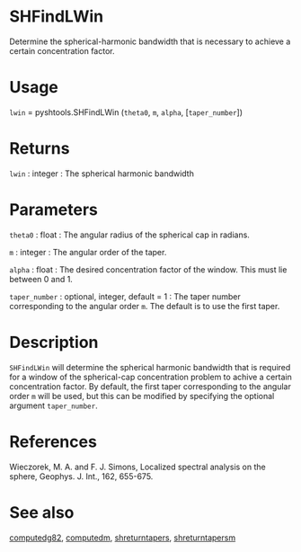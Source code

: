 # SHFindLWin

Determine the spherical-harmonic bandwidth that is necessary to achieve a certain concentration factor.

# Usage

`lwin` =  pyshtools.SHFindLWin (`theta0`, `m`, `alpha`, [`taper_number`])

# Returns

`lwin` : integer
:   The spherical harmonic bandwidth

# Parameters

`theta0` : float
:   The angular radius of the spherical cap in radians.

`m` : integer
:   The angular order of the taper.

`alpha` : float
:   The desired concentration factor of the window. This must lie between 0 and 1.

`taper_number` : optional, integer, default = 1
:   The taper number corresponding to the angular order `m`. The default is to use the first taper.

# Description

`SHFindLWin` will determine the spherical harmonic bandwidth that is required for a window of the spherical-cap concentration problem to achive a certain concentration factor. By default, the first taper corresponding to the angular order `m` will be used, but this can be modified by specifying the optional argument `taper_number`. 

# References

Wieczorek, M. A. and F. J. Simons, Localized spectral analysis on the sphere, 
Geophys. J. Int., 162, 655-675.

# See also

[computedg82](pycomputedg82.html), [computedm](pycomputedm.html), [shreturntapers](pyshreturntapers.html), [shreturntapersm](pyshreturntapersm.html)
